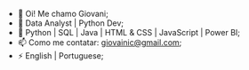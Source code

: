- 👋 Oi! Me chamo Giovani;
- 👀 Data Analyst | Python Dev;
- 🌱 Python | SQL | Java | HTML & CSS | JavaScript | Power BI;
- 📫 Como me contatar: giovainic@gmail.com;
- ⚡ English | Portuguese;

<!---
Numl8ck/Numl8ck is a ✨ special ✨ repository because its `README.md` (this file) appears on your GitHub profile.
You can click the Preview link to take a look at your changes.
--->
